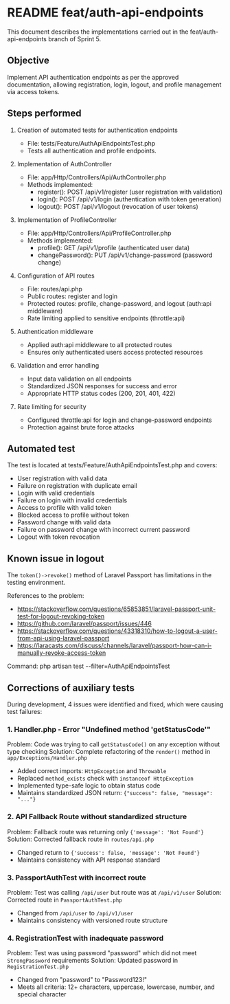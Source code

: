 # README feat/auth-api-endpoints

This document describes the implementations carried out in the feat/auth-api-endpoints branch of Sprint 5.

## Objective

Implement API authentication endpoints as per the approved documentation, allowing registration, login, logout, and profile management via access tokens.

## Steps performed

1. Creation of automated tests for authentication endpoints
   - File: tests/Feature/AuthApiEndpointsTest.php
   - Tests all authentication and profile endpoints.

2. Implementation of AuthController
   - File: app/Http/Controllers/Api/AuthController.php
   - Methods implemented:
     - register(): POST /api/v1/register (user registration with validation)
     - login(): POST /api/v1/login (authentication with token generation)
     - logout(): POST /api/v1/logout (revocation of user tokens)

3. Implementation of ProfileController
   - File: app/Http/Controllers/Api/ProfileController.php
   - Methods implemented:
     - profile(): GET /api/v1/profile (authenticated user data)
     - changePassword(): PUT /api/v1/change-password (password change)

4. Configuration of API routes
   - File: routes/api.php
   - Public routes: register and login
   - Protected routes: profile, change-password, and logout (auth:api middleware)
   - Rate limiting applied to sensitive endpoints (throttle:api)

5. Authentication middleware
   - Applied auth:api middleware to all protected routes
   - Ensures only authenticated users access protected resources

6. Validation and error handling
   - Input data validation on all endpoints
   - Standardized JSON responses for success and error
   - Appropriate HTTP status codes (200, 201, 401, 422)

7. Rate limiting for security
   - Configured throttle:api for login and change-password endpoints
   - Protection against brute force attacks

## Automated test

The test is located at tests/Feature/AuthApiEndpointsTest.php and covers:
- User registration with valid data
- Failure on registration with duplicate email
- Login with valid credentials
- Failure on login with invalid credentials
- Access to profile with valid token
- Blocked access to profile without token
- Password change with valid data
- Failure on password change with incorrect current password
- Logout with token revocation

## Known issue in logout

The `token()->revoke()` method of Laravel Passport has limitations in the testing environment.

References to the problem:
- https://stackoverflow.com/questions/65853851/laravel-passport-unit-test-for-logout-revoking-token
- https://github.com/laravel/passport/issues/446
- https://stackoverflow.com/questions/43318310/how-to-logout-a-user-from-api-using-laravel-passport
- https://laracasts.com/discuss/channels/laravel/passport-how-can-i-manually-revoke-access-token

Command: php artisan test --filter=AuthApiEndpointsTest

## Corrections of auxiliary tests

During development, 4 issues were identified and fixed, which were causing test failures:

### 1. Handler.php - Error "Undefined method 'getStatusCode'"
Problem: Code was trying to call `getStatusCode()` on any exception without type checking
Solution: Complete refactoring of the `render()` method in `app/Exceptions/Handler.php`
- Added correct imports: `HttpException` and `Throwable`
- Replaced `method_exists` check with `instanceof HttpException`
- Implemented type-safe logic to obtain status code
- Maintains standardized JSON return: `{"success": false, "message": "..."}`

### 2. API Fallback Route without standardized structure
Problem: Fallback route was returning only `{'message': 'Not Found'}` 
Solution: Corrected fallback route in `routes/api.php`
- Changed return to `{'success': false, 'message': 'Not Found'}`
- Maintains consistency with API response standard

### 3. PassportAuthTest with incorrect route
Problem: Test was calling `/api/user` but route was at `/api/v1/user`
Solution: Corrected route in `PassportAuthTest.php`
- Changed from `/api/user` to `/api/v1/user`
- Maintains consistency with versioned route structure

### 4. RegistrationTest with inadequate password
Problem: Test was using password "password" which did not meet `StrongPassword` requirements
Solution: Updated password in `RegistrationTest.php`
- Changed from "password" to "Password123!"
- Meets all criteria: 12+ characters, uppercase, lowercase, number, and special character